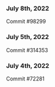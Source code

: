 ### July 8th, 2022

Commit #98299

### July 5th, 2022

Commit #314353


### July 4th, 2022

Commit #72281
